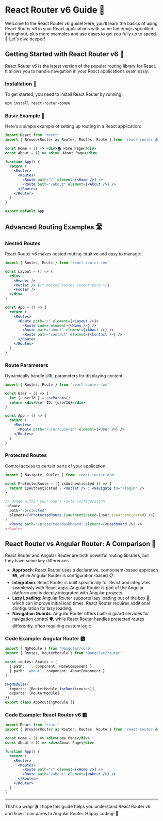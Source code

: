 # React Router v6 Guide 🚀

Welcome to the React Router v6 guide! Here, you'll learn the basics of using React Router v6 in your React applications with some fun emojis sprinkled throughout, plus more examples and use cases to get you fully up to speed. 🎉 Let's dive deeper!

## Getting Started with React Router v6 🌟

React Router v6 is the latest version of the popular routing library for React. It allows you to handle navigation in your React applications seamlessly.

### Installation 💾

To get started, you need to install React Router by running:

```bash
npm install react-router-dom@6
```

### Basic Example 📝

Here's a simple example of setting up routing in a React application:

```jsx
import React from 'react'
import { BrowserRouter as Router, Routes, Route } from 'react-router-dom'

const Home = () => <div>🏠 Home Page</div>
const About = () => <div>ℹ️ About Page</div>

function App() {
  return (
    <Router>
      <Routes>
        <Route path="/" element={<Home />} />
        <Route path="/about" element={<About />} />
      </Routes>
    </Router>
  )
}

export default App
```

## Advanced Routing Examples 🛣️

### Nested Routes

React Router v6 makes nested routing intuitive and easy to manage:

```jsx
import { Routes, Route } from 'react-router-dom'

const Layout = () => (
  <div>
    <Header />
    <Outlet /> {/* Nested routes render here */}
    <Footer />
  </div>
)

const App = () => {
  return (
    <Routes>
      <Route path="/" element={<Layout />}>
        <Route index element={<Home />} />
        <Route path="about" element={<About />} />
        <Route path="contact" element={<Contact />} />
      </Route>
    </Routes>
  )
}
```

### Route Parameters

Dynamically handle URL parameters for displaying content:

```jsx
import { Routes, Route } from 'react-router-dom'

const User = () => {
  let { userId } = useParams()
  return <div>User ID: {userId}</div>
}

const App = () => {
  return (
    <Routes>
      <Route path="/user/:userId" element={<User />} />
    </Routes>
  )
}
```

### Protected Routes

Control access to certain parts of your application:

```jsx
import { Navigate, Outlet } from 'react-router-dom'

const ProtectedRoute = ({ isAuthenticated }) => {
  return isAuthenticated ? <Outlet /> : <Navigate to="/login" />
}

// Usage within your app's route configuration
;<Route
  path="/protected"
  element={<ProtectedRoute isAuthenticated={user.isAuthenticated} />}
>
  <Route path="/protected/dashboard" element={<Dashboard />} />
</Route>
```

## React Router vs Angular Router: A Comparison 🤼

React Router and Angular Router are both powerful routing libraries, but they have some key differences.

- **Approach**: React Router uses a declarative, component-based approach 🛤️, while Angular Router is configuration-based 📋.
- **Integration**: React Router is built specifically for React and integrates seamlessly with React apps. Angular Router is part of the Angular platform and is deeply integrated with Angular projects.
- **Lazy Loading**: Angular Router supports lazy loading out of the box 🚀, which can improve initial load times. React Router requires additional configuration for lazy loading.
- **Navigation Guards**: Angular Router offers built-in guard services for navigation control 🛡️, while React Router handles protected routes differently, often requiring custom logic.

### Code Example: Angular Router 🅰️

```typescript
import { NgModule } from '@angular/core'
import { Routes, RouterModule } from '@angular/router'

const routes: Routes = [
  { path: '', component: HomeComponent },
  { path: 'about', component: AboutComponent }
]

@NgModule({
  imports: [RouterModule.forRoot(routes)],
  exports: [RouterModule]
})
export class AppRoutingModule {}
```

### Code Example: React Router v6 🅱️

```jsx
import React from 'react'
import { BrowserRouter as Router, Routes, Route } from 'react-router-dom'

const Home = () => <div>Home Page</div>
const About = () => <div>About Page</div>

function App() {
  return (
    <Router>
      <Routes>
        <Route path="/" element={<Home />} />
        <Route path="/about" element={<About />} />
      </Routes>
    </Router>
  )
}
```

---

That's a wrap! 🎬 I hope this guide helps you understand React Router v6 and how it compares to Angular Router. Happy coding! 🎉

